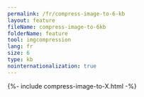 ```yaml
---
permalink: /fr/compress-image-to-6-kb
layout: feature
fileName: compress-image-to-6kb
folderName: feature
tool: imgcompression
lang: fr
size: 6
type: kb
nointernationalization: true
---
```

{%- include compress-image-to-X.html -%}
      